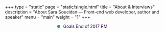 +++
type = "static"
page = "static/single.html"
title = "About & Interviews"
description = "About Sara Soueidan — Front-end web developer, author and speaker"
menu = "main"
weight = "1"
+++


<div id="chart"></div>

<div class="goal">
	<div class="circle"></div><p>Goals End of 2017 RM <span id="goal"></span></p>
</div>

<style type="text/css">
	.goal{ display: flex; align-items: center; justify-content: center; }
	.goal .circle{
		height: 10px;
		width: 10px;
		background: #28a745;
		border-radius: 50%;
		margin: 0 10px 0 0;
	}
	.goal p { margin: 0; color: #36114C; }
</style>

<script src="https://unpkg.com/frappe-charts@0.0.6/dist/frappe-charts.min.iife.js"></script>
<script type="text/javascript">

var goal = 1600;

	const data = {
    labels: ["August", "September", "October", "November"],
    datasets: [
        {
            title: "Sales",
            values: [300, 0, 0,300]
        }
    ],
	"specific_values": [
		{
			title: "GOALS",
			line_type: "dashed",
			value: goal
		},
	]
}

const chart = new Chart({
    parent: '#chart', // or a DOM element
    title: "Income Accountability",
    data: data,
    type: 'line', // or 'line', 'scatter', 'pie', 'percentage'
    height: 250,
    colors: ['#28a745']
});

var myelement = document.getElementById("goal");
    myelement.innerHTML= goal;


</script>